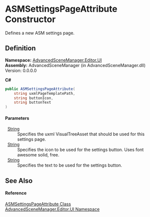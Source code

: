 # ASMSettingsPageAttribute Constructor


Defines a new ASM settings page.



## Definition
**Namespace:** <a href="N_AdvancedSceneManager_Editor_UI">AdvancedSceneManager.Editor.UI</a>  
**Assembly:** AdvancedSceneManager (in AdvancedSceneManager.dll) Version: 0.0.0.0

**C#**
``` C#
public ASMSettingsPageAttribute(
	string uxmlPageTemplatePath,
	string buttonIcon,
	string buttonText
)
```



#### Parameters
<dl><dt>  <a href="https://learn.microsoft.com/dotnet/api/system.string" target="_blank" rel="noopener noreferrer">String</a></dt><dd>Specifies the uxml VisualTreeAsset that should be used for this settings page.</dd><dt>  <a href="https://learn.microsoft.com/dotnet/api/system.string" target="_blank" rel="noopener noreferrer">String</a></dt><dd>Specifies the icon to be used for the settings button. Uses font awesome solid, free.</dd><dt>  <a href="https://learn.microsoft.com/dotnet/api/system.string" target="_blank" rel="noopener noreferrer">String</a></dt><dd>Specifies the text to be used for the settings button.</dd></dl>

## See Also


#### Reference
<a href="T_AdvancedSceneManager_Editor_UI_ASMSettingsPageAttribute">ASMSettingsPageAttribute Class</a>  
<a href="N_AdvancedSceneManager_Editor_UI">AdvancedSceneManager.Editor.UI Namespace</a>  
